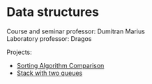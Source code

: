 # Data structures

Course and seminar professor: Dumitran Marius \
Laboratory professor: Dragos

Projects:
- [Sorting Algorithm Comparison](https://github.com/anamariapanait10/Sorting-project)
- [Stack with two queues](https://github.com/anamariapanait10/Stack-with-two-queues)
